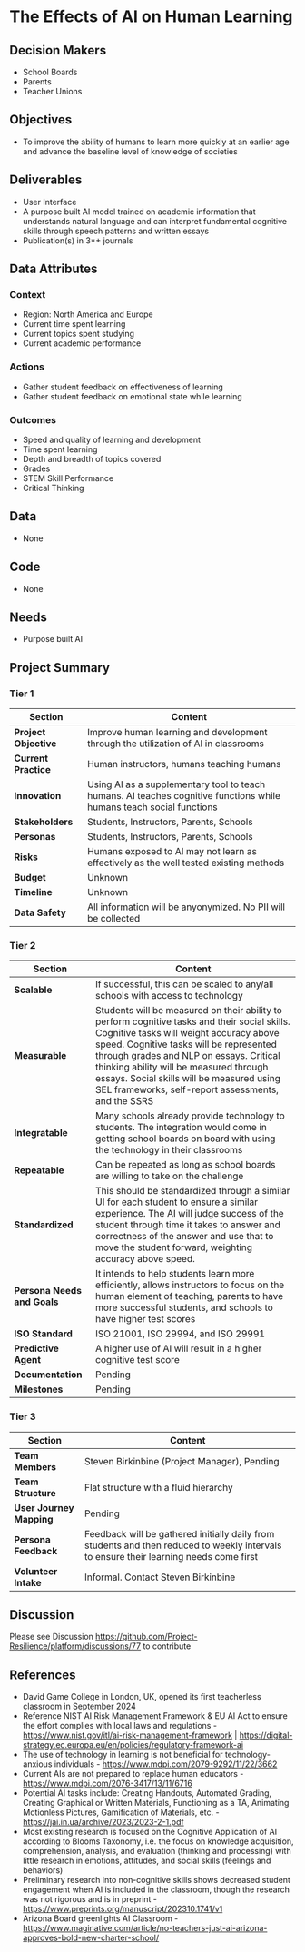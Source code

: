 # The Effects of AI on Human Learning

## Decision Makers
- School Boards
- Parents
- Teacher Unions

## Objectives
- To improve the ability of humans to learn more quickly at an earlier age and advance the baseline level of knowledge of societies

## Deliverables
- User Interface
- A purpose built AI model trained on academic information that understands natural language and can interpret fundamental cognitive skills through speech patterns and written essays
- Publication(s) in 3*+ journals

## Data Attributes

### Context
- Region: North America and Europe
- Current time spent learning
- Current topics spent studying
- Current academic performance

### Actions
- Gather student feedback on effectiveness of learning
- Gather student feedback on emotional state while learning

### Outcomes
- Speed and quality of learning and development
- Time spent learning
- Depth and breadth of topics covered
- Grades
- STEM Skill Performance
- Critical Thinking

## Data
- None

## Code
- None

## Needs
- Purpose built AI

## Project Summary

### Tier 1

| Section                | Content                                                                                  |
|------------------------|------------------------------------------------------------------------------------------|
| **Project Objective**  | Improve human learning and development through the utilization of AI in classrooms                                                             |
| **Current Practice**   | Human instructors, humans teaching humans                   |
| **Innovation**         | Using AI as a supplementary tool to teach humans. AI teaches cognitive functions while humans teach social functions                |
| **Stakeholders**       | Students, Instructors, Parents, Schools                                                                       |
| **Personas**           | Students, Instructors, Parents, Schools |
| **Risks**              | Humans exposed to AI may not learn as effectively as the well tested existing methods                                                                     |
| **Budget**             | Unknown                                                           |
| **Timeline**           | Unknown                                                               |
| **Data Safety**        | All information will be anyonymized. No PII will be collected |

### Tier 2

| Section                     | Content                                                                                  |
|-----------------------------|------------------------------------------------------------------------------------------|
| **Scalable**                | If successful, this can be scaled to any/all schools with access to technology             |
| **Measurable**              | Students will be measured on their ability to perform cognitive tasks and their social skills. Cognitive tasks will weight accuracy above speed. Cognitive tasks will be represented through grades and NLP on essays. Critical thinking ability will be measured through essays. Social skills will be measured using SEL frameworks, self-report assessments, and the SSRS             |
| **Integratable**            | Many schools already provide technology to students. The integration would come in getting school boards on board with using the technology in their classrooms                        |
| **Repeatable**              | Can be repeated as long as school boards are willing to take on the challenge   |
| **Standardized**            | This should be standardized through a similar UI for each student to ensure a similar experience. The AI will judge success of the student through time it takes to answer and correctness of the answer and use that to move the student forward, weighting accuracy above speed.  |
| **Persona Needs and Goals** | It intends to help students learn more efficiently, allows instructors to focus on the human element of teaching, parents to have more successful students, and schools to have higher test scores               |
| **ISO Standard**            | ISO 21001, ISO 29994, and ISO 29991       |
| **Predictive Agent**        | A higher use of AI will result in a higher cognitive test score                |
| **Documentation**           | Pending |
| **Milestones**            | Pending                                                                                |

### Tier 3


| Section                   | Content                                                                                                                                       |
|---------------------------|-----------------------------------------------------------------------------------------------------------------------------------------------|
| **Team Members**          | Steven Birkinbine (Project Manager), Pending                                                                                               |
| **Team Structure** | Flat structure with a fluid hierarchy |
| **User Journey Mapping**  | Pending   |
| **Persona Feedback**      | Feedback will be gathered initially daily from students and then reduced to weekly intervals to ensure their learning needs come first                                                      |
| **Volunteer Intake**      | Informal. Contact Steven Birkinbine                                                                                  |


## Discussion
Please see Discussion https://github.com/Project-Resilience/platform/discussions/77 to contribute

## References

- David Game College in London, UK, opened its first teacherless classroom in September 2024
- Reference NIST AI Risk Management Framework & EU AI Act to ensure the effort complies with local laws and regulations - https://www.nist.gov/itl/ai-risk-management-framework | https://digital-strategy.ec.europa.eu/en/policies/regulatory-framework-ai
- The use of technology in learning is not beneficial for technology-anxious individuals - https://www.mdpi.com/2079-9292/11/22/3662
- Current AIs are not prepared to replace human educators - https://www.mdpi.com/2076-3417/13/11/6716
- Potential AI tasks include: Creating Handouts, Automated Grading, Creating Graphical or Written Materials, Functioning as a TA, Animating Motionless Pictures, Gamification of Materials, etc. - https://jai.in.ua/archive/2023/2023-2-1.pdf
- Most existing research is focused on the Cognitive Application of AI according to Blooms Taxonomy, i.e. the focus on knowledge acquisition, comprehension, analysis, and evaluation (thinking and processing) with little research in emotions, attitudes, and social skills (feelings and behaviors)
- Preliminary research into non-cognitive skills shows decreased student engagement when AI is included in the classroom, though the research was not rigorous and is in preprint - https://www.preprints.org/manuscript/202310.1741/v1
- Arizona Board greenlights AI Classroom - https://www.maginative.com/article/no-teachers-just-ai-arizona-approves-bold-new-charter-school/
